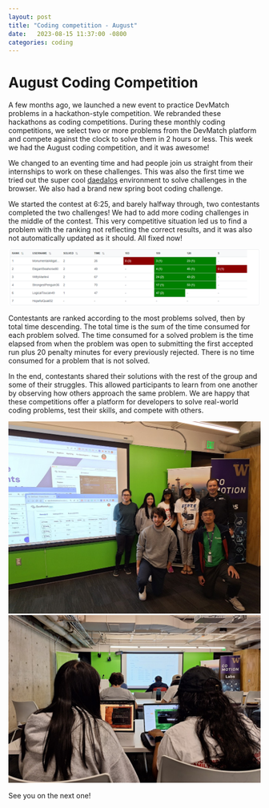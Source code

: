 ```yaml
---
layout: post
title: "Coding competition - August"
date:   2023-08-15 11:37:00 -0800
categories: coding
---
```


# August Coding Competition

A few months ago, we launched a new event to practice DevMatch problems in a hackathon-style competition. We rebranded these hackathons as coding competitions. During these monthly coding competitions, we select two or more problems from the DevMatch platform and compete against the clock to solve them in 2 hours or less. This week we had the August coding competition, and it was awesome! 

We changed to an eventing time and had people join us straight from their internships to work on these challenges. This was also the first time we tried out the super cool [daedalos](https://dustinbrett.com/) environment to solve challenges in the browser. We also had a brand new spring boot coding challenge.


We started the contest at 6:25, and barely halfway through, two contestants completed the two challenges! We had to add more coding challenges in the middle of the contest. This very competitive situation led us to find a problem with the ranking not reflecting the correct results, and it was also not automatically updated as it should. All fixed now!

![Ranking](2023-08-15-11-39-38.png)

Contestants are ranked according to the most problems solved, then by total time descending. The total time is the sum of the time consumed for each problem solved. The time consumed for a solved problem is the time elapsed from when the problem was open to submitting the first accepted run plus 20 penalty minutes for every previously rejected. There is no time consumed for a problem that is not solved.

In the end, contestants shared their solutions with the rest of the group and some of their struggles. This allowed participants to learn from one another by observing how others approach the same problem. We are happy that these competitions offer a platform for developers to solve real-world coding problems, test their skills, and compete with others. 

![](2023-08-15-11-43-34.png)
![](2023-08-15-11-45-25.png)

See you on the next one!

